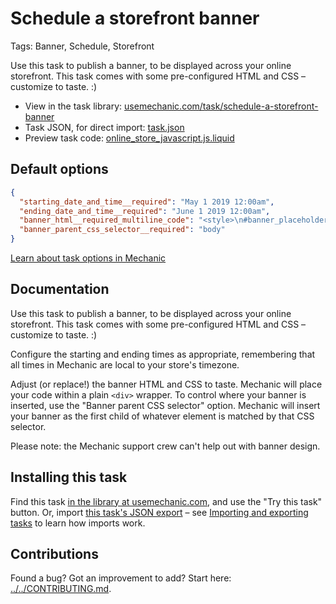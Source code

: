 # Schedule a storefront banner

Tags: Banner, Schedule, Storefront

Use this task to publish a banner, to be displayed across your online storefront. This task comes with some pre-configured HTML and CSS – customize to taste. :)

* View in the task library: [usemechanic.com/task/schedule-a-storefront-banner](https://usemechanic.com/task/schedule-a-storefront-banner)
* Task JSON, for direct import: [task.json](../../tasks/schedule-a-storefront-banner.json)
* Preview task code: [online_store_javascript.js.liquid](./online_store_javascript.js.liquid)

## Default options

```json
{
  "starting_date_and_time__required": "May 1 2019 12:00am",
  "ending_date_and_time__required": "June 1 2019 12:00am",
  "banner_html__required_multiline_code": "<style>\n#banner_placeholder {\n    height: 50px;\n    width: 100%;\n}\n\n#banner {\n    position: absolute;\n    z-index: 1000;\n    top: 0;\n    left: 0;\n    right: 0;\n    background: rgba(0, 0, 0, 0.8);\n    color: #ddd;\n    padding: 10px;\n    font-size: 16px;\n}\n\n#banner a {\n    font-weight: bold;\n    text-decoration: underline;\n    color: #ddd;\n}\n\n#banner a:hover {\n    color: #fff;\n}\n</style>\n\n<div id=\"banner_placeholder\"></div>\n<div id=\"banner\">\n  It's time for a banner! <a href=\"/\">Keep shopping!</a>\n</div>",
  "banner_parent_css_selector__required": "body"
}
```

[Learn about task options in Mechanic](https://docs.usemechanic.com/article/471-task-options)

## Documentation

Use this task to publish a banner, to be displayed across your online storefront. This task comes with some pre-configured HTML and CSS – customize to taste. :)

Configure the starting and ending times as appropriate, remembering that all times in Mechanic are local to your store's timezone.

Adjust (or replace!) the banner HTML and CSS to taste. Mechanic will place your code within a plain `<div>` wrapper. To control where your banner is inserted, use the "Banner parent CSS selector" option. Mechanic will insert your banner as the first child of whatever element is matched by that CSS selector.

Please note: the Mechanic support crew can't help out with banner design.

## Installing this task

Find this task [in the library at usemechanic.com](https://usemechanic.com/task/schedule-a-storefront-banner), and use the "Try this task" button. Or, import [this task's JSON export](../../tasks/schedule-a-storefront-banner.json) – see [Importing and exporting tasks](https://docs.usemechanic.com/article/505-importing-and-exporting-tasks) to learn how imports work.

## Contributions

Found a bug? Got an improvement to add? Start here: [../../CONTRIBUTING.md](../../CONTRIBUTING.md).

